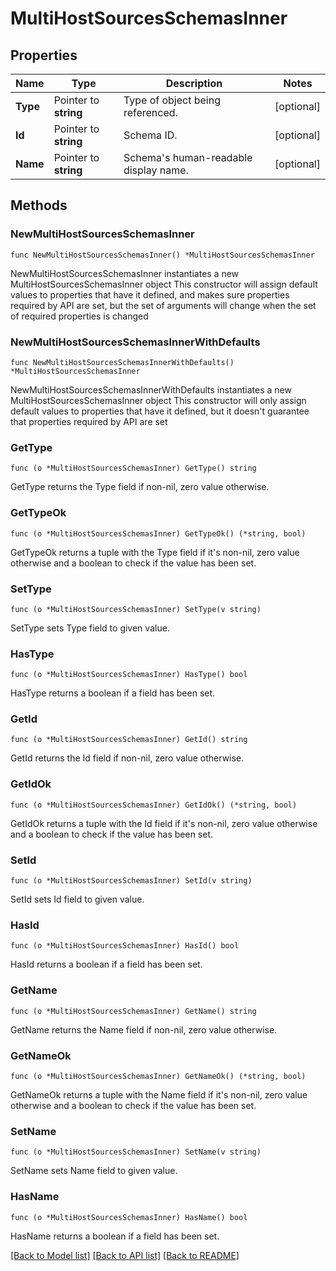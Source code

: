 # MultiHostSourcesSchemasInner

## Properties

Name | Type | Description | Notes
------------ | ------------- | ------------- | -------------
**Type** | Pointer to **string** | Type of object being referenced. | [optional] 
**Id** | Pointer to **string** | Schema ID. | [optional] 
**Name** | Pointer to **string** | Schema&#39;s human-readable display name. | [optional] 

## Methods

### NewMultiHostSourcesSchemasInner

`func NewMultiHostSourcesSchemasInner() *MultiHostSourcesSchemasInner`

NewMultiHostSourcesSchemasInner instantiates a new MultiHostSourcesSchemasInner object
This constructor will assign default values to properties that have it defined,
and makes sure properties required by API are set, but the set of arguments
will change when the set of required properties is changed

### NewMultiHostSourcesSchemasInnerWithDefaults

`func NewMultiHostSourcesSchemasInnerWithDefaults() *MultiHostSourcesSchemasInner`

NewMultiHostSourcesSchemasInnerWithDefaults instantiates a new MultiHostSourcesSchemasInner object
This constructor will only assign default values to properties that have it defined,
but it doesn't guarantee that properties required by API are set

### GetType

`func (o *MultiHostSourcesSchemasInner) GetType() string`

GetType returns the Type field if non-nil, zero value otherwise.

### GetTypeOk

`func (o *MultiHostSourcesSchemasInner) GetTypeOk() (*string, bool)`

GetTypeOk returns a tuple with the Type field if it's non-nil, zero value otherwise
and a boolean to check if the value has been set.

### SetType

`func (o *MultiHostSourcesSchemasInner) SetType(v string)`

SetType sets Type field to given value.

### HasType

`func (o *MultiHostSourcesSchemasInner) HasType() bool`

HasType returns a boolean if a field has been set.

### GetId

`func (o *MultiHostSourcesSchemasInner) GetId() string`

GetId returns the Id field if non-nil, zero value otherwise.

### GetIdOk

`func (o *MultiHostSourcesSchemasInner) GetIdOk() (*string, bool)`

GetIdOk returns a tuple with the Id field if it's non-nil, zero value otherwise
and a boolean to check if the value has been set.

### SetId

`func (o *MultiHostSourcesSchemasInner) SetId(v string)`

SetId sets Id field to given value.

### HasId

`func (o *MultiHostSourcesSchemasInner) HasId() bool`

HasId returns a boolean if a field has been set.

### GetName

`func (o *MultiHostSourcesSchemasInner) GetName() string`

GetName returns the Name field if non-nil, zero value otherwise.

### GetNameOk

`func (o *MultiHostSourcesSchemasInner) GetNameOk() (*string, bool)`

GetNameOk returns a tuple with the Name field if it's non-nil, zero value otherwise
and a boolean to check if the value has been set.

### SetName

`func (o *MultiHostSourcesSchemasInner) SetName(v string)`

SetName sets Name field to given value.

### HasName

`func (o *MultiHostSourcesSchemasInner) HasName() bool`

HasName returns a boolean if a field has been set.


[[Back to Model list]](../README.md#documentation-for-models) [[Back to API list]](../README.md#documentation-for-api-endpoints) [[Back to README]](../README.md)


